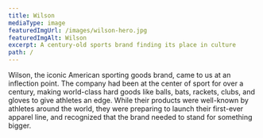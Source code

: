 ```yaml
---
title: Wilson
mediaType: image
featuredImgUrl: /images/wilson-hero.jpg
featuredImgAlt: Wilson
excerpt: A century-old sports brand finding its place in culture
path: /
---
```

Wilson, the iconic American sporting goods brand, came to us at an inflection point. The company had been at the center of sport for over a century, making world-class hard goods like balls, bats, rackets, clubs, and gloves to give athletes an edge. While their products were well-known by athletes around the world, they were preparing to launch their first-ever apparel line, and recognized that the brand needed to stand for something bigger.